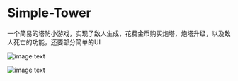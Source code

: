 # Simple-Tower
一个简易的塔防小游戏，实现了敌人生成，花费金币购买炮塔，炮塔升级，以及敌人死亡的功能，还要部分简单的UI

![image text]()

![image text]()
